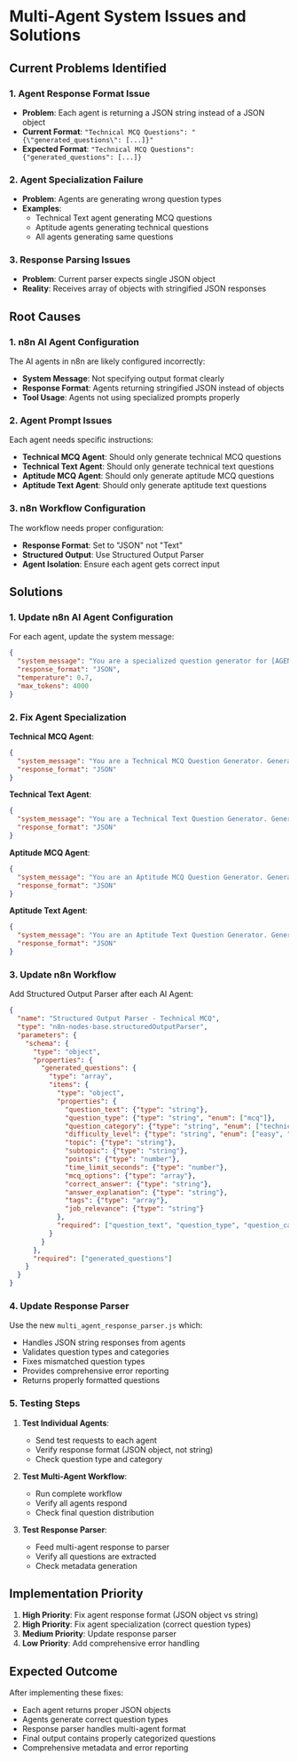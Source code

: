 # Multi-Agent System Issues and Solutions

## Current Problems Identified

### 1. **Agent Response Format Issue**
- **Problem**: Each agent is returning a JSON string instead of a JSON object
- **Current Format**: `"Technical MCQ Questions": "{\"generated_questions\": [...]}"`
- **Expected Format**: `"Technical MCQ Questions": {"generated_questions": [...]}`

### 2. **Agent Specialization Failure**
- **Problem**: Agents are generating wrong question types
- **Examples**:
  - Technical Text agent generating MCQ questions
  - Aptitude agents generating technical questions
  - All agents generating same questions

### 3. **Response Parsing Issues**
- **Problem**: Current parser expects single JSON object
- **Reality**: Receives array of objects with stringified JSON responses

## Root Causes

### 1. **n8n AI Agent Configuration**
The AI agents in n8n are likely configured incorrectly:
- **System Message**: Not specifying output format clearly
- **Response Format**: Agents returning stringified JSON instead of objects
- **Tool Usage**: Agents not using specialized prompts properly

### 2. **Agent Prompt Issues**
Each agent needs specific instructions:
- **Technical MCQ Agent**: Should only generate technical MCQ questions
- **Technical Text Agent**: Should only generate technical text questions  
- **Aptitude MCQ Agent**: Should only generate aptitude MCQ questions
- **Aptitude Text Agent**: Should only generate aptitude text questions

### 3. **n8n Workflow Configuration**
The workflow needs proper configuration:
- **Response Format**: Set to "JSON" not "Text"
- **Structured Output**: Use Structured Output Parser
- **Agent Isolation**: Ensure each agent gets correct input

## Solutions

### 1. **Update n8n AI Agent Configuration**

For each agent, update the system message:

```json
{
  "system_message": "You are a specialized question generator for [AGENT_TYPE]. You MUST return a valid JSON object with the following structure: {\"generated_questions\": [...]}. Do NOT return a JSON string. Generate exactly [COUNT] questions of type [QUESTION_TYPE] for category [CATEGORY].",
  "response_format": "JSON",
  "temperature": 0.7,
  "max_tokens": 4000
}
```

### 2. **Fix Agent Specialization**

**Technical MCQ Agent**:
```json
{
  "system_message": "You are a Technical MCQ Question Generator. Generate exactly {count} technical multiple-choice questions. Each question must have question_type: 'mcq' and question_category: 'technical'. Return valid JSON object, not string.",
  "response_format": "JSON"
}
```

**Technical Text Agent**:
```json
{
  "system_message": "You are a Technical Text Question Generator. Generate exactly {count} technical text-based questions. Each question must have question_type: 'text' and question_category: 'technical'. Return valid JSON object, not string.",
  "response_format": "JSON"
}
```

**Aptitude MCQ Agent**:
```json
{
  "system_message": "You are an Aptitude MCQ Question Generator. Generate exactly {count} aptitude multiple-choice questions. Each question must have question_type: 'mcq' and question_category: 'aptitude'. Return valid JSON object, not string.",
  "response_format": "JSON"
}
```

**Aptitude Text Agent**:
```json
{
  "system_message": "You are an Aptitude Text Question Generator. Generate exactly {count} aptitude text-based questions. Each question must have question_type: 'text' and question_category: 'aptitude'. Return valid JSON object, not string.",
  "response_format": "JSON"
}
```

### 3. **Update n8n Workflow**

Add Structured Output Parser after each AI Agent:

```json
{
  "name": "Structured Output Parser - Technical MCQ",
  "type": "n8n-nodes-base.structuredOutputParser",
  "parameters": {
    "schema": {
      "type": "object",
      "properties": {
        "generated_questions": {
          "type": "array",
          "items": {
            "type": "object",
            "properties": {
              "question_text": {"type": "string"},
              "question_type": {"type": "string", "enum": ["mcq"]},
              "question_category": {"type": "string", "enum": ["technical"]},
              "difficulty_level": {"type": "string", "enum": ["easy", "medium", "hard"]},
              "topic": {"type": "string"},
              "subtopic": {"type": "string"},
              "points": {"type": "number"},
              "time_limit_seconds": {"type": "number"},
              "mcq_options": {"type": "array"},
              "correct_answer": {"type": "string"},
              "answer_explanation": {"type": "string"},
              "tags": {"type": "array"},
              "job_relevance": {"type": "string"}
            },
            "required": ["question_text", "question_type", "question_category", "difficulty_level", "topic", "points", "time_limit_seconds", "correct_answer", "answer_explanation", "tags", "job_relevance"]
          }
        }
      },
      "required": ["generated_questions"]
    }
  }
}
```

### 4. **Update Response Parser**

Use the new `multi_agent_response_parser.js` which:
- Handles JSON string responses from agents
- Validates question types and categories
- Fixes mismatched question types
- Provides comprehensive error reporting
- Returns properly formatted questions

### 5. **Testing Steps**

1. **Test Individual Agents**:
   - Send test requests to each agent
   - Verify response format (JSON object, not string)
   - Check question type and category

2. **Test Multi-Agent Workflow**:
   - Run complete workflow
   - Verify all agents respond
   - Check final question distribution

3. **Test Response Parser**:
   - Feed multi-agent response to parser
   - Verify all questions are extracted
   - Check metadata generation

## Implementation Priority

1. **High Priority**: Fix agent response format (JSON object vs string)
2. **High Priority**: Fix agent specialization (correct question types)
3. **Medium Priority**: Update response parser
4. **Low Priority**: Add comprehensive error handling

## Expected Outcome

After implementing these fixes:
- Each agent returns proper JSON objects
- Agents generate correct question types
- Response parser handles multi-agent format
- Final output contains properly categorized questions
- Comprehensive metadata and error reporting
